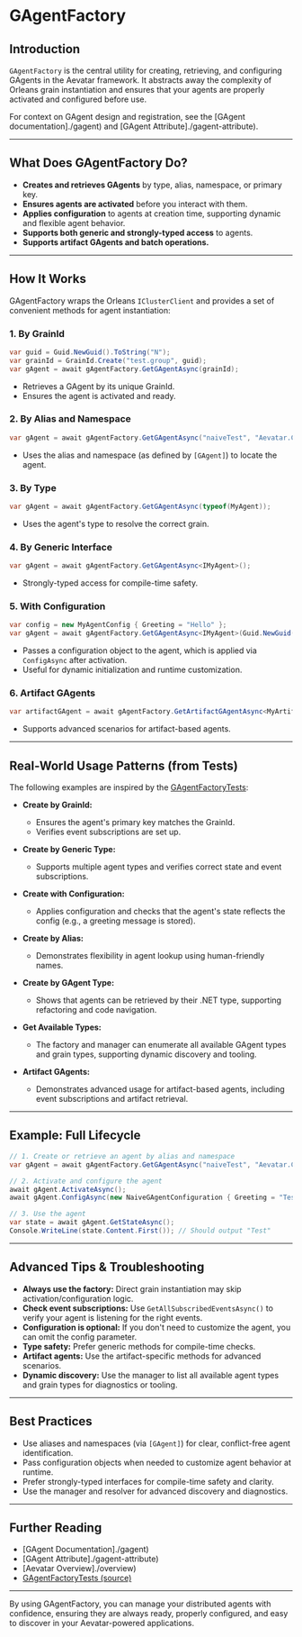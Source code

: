 # GAgentFactory

## Introduction

`GAgentFactory` is the central utility for creating, retrieving, and configuring GAgents in the Aevatar framework. It abstracts away the complexity of Orleans grain instantiation and ensures that your agents are properly activated and configured before use.

For context on GAgent design and registration, see the [GAgent documentation]./gagent) and [GAgent Attribute]./gagent-attribute).

---

## What Does GAgentFactory Do?

- **Creates and retrieves GAgents** by type, alias, namespace, or primary key.
- **Ensures agents are activated** before you interact with them.
- **Applies configuration** to agents at creation time, supporting dynamic and flexible agent behavior.
- **Supports both generic and strongly-typed access** to agents.
- **Supports artifact GAgents and batch operations.**

---

## How It Works

GAgentFactory wraps the Orleans `IClusterClient` and provides a set of convenient methods for agent instantiation:

### 1. By GrainId
```csharp
var guid = Guid.NewGuid().ToString("N");
var grainId = GrainId.Create("test.group", guid);
var gAgent = await gAgentFactory.GetGAgentAsync(grainId);
```
- Retrieves a GAgent by its unique GrainId.
- Ensures the agent is activated and ready.

### 2. By Alias and Namespace
```csharp
var gAgent = await gAgentFactory.GetGAgentAsync("naiveTest", "Aevatar.Core.Tests.TestGAgents");
```
- Uses the alias and namespace (as defined by `[GAgent]`) to locate the agent.

### 3. By Type
```csharp
var gAgent = await gAgentFactory.GetGAgentAsync(typeof(MyAgent));
```
- Uses the agent's type to resolve the correct grain.

### 4. By Generic Interface
```csharp
var gAgent = await gAgentFactory.GetGAgentAsync<IMyAgent>();
```
- Strongly-typed access for compile-time safety.

### 5. With Configuration
```csharp
var config = new MyAgentConfig { Greeting = "Hello" };
var gAgent = await gAgentFactory.GetGAgentAsync<IMyAgent>(Guid.NewGuid(), config);
```
- Passes a configuration object to the agent, which is applied via `ConfigAsync` after activation.
- Useful for dynamic initialization and runtime customization.

### 6. Artifact GAgents
```csharp
var artifactGAgent = await gAgentFactory.GetArtifactGAgentAsync<MyArtifact, MyArtifactGAgentState, MyArtifactStateLogEvent>();
```
- Supports advanced scenarios for artifact-based agents.

---

## Real-World Usage Patterns (from Tests)

The following examples are inspired by the [GAgentFactoryTests](../../test/Aevatar.GAgents.Tests/GAgentFactoryTests.cs):

- **Create by GrainId:**
  - Ensures the agent's primary key matches the GrainId.
  - Verifies event subscriptions are set up.

- **Create by Generic Type:**
  - Supports multiple agent types and verifies correct state and event subscriptions.

- **Create with Configuration:**
  - Applies configuration and checks that the agent's state reflects the config (e.g., a greeting message is stored).

- **Create by Alias:**
  - Demonstrates flexibility in agent lookup using human-friendly names.

- **Create by GAgent Type:**
  - Shows that agents can be retrieved by their .NET type, supporting refactoring and code navigation.

- **Get Available Types:**
  - The factory and manager can enumerate all available GAgent types and grain types, supporting dynamic discovery and tooling.

- **Artifact GAgents:**
  - Demonstrates advanced usage for artifact-based agents, including event subscriptions and artifact retrieval.

---

## Example: Full Lifecycle

```csharp
// 1. Create or retrieve an agent by alias and namespace
var gAgent = await gAgentFactory.GetGAgentAsync("naiveTest", "Aevatar.Core.Tests.TestGAgents");

// 2. Activate and configure the agent
await gAgent.ActivateAsync();
await gAgent.ConfigAsync(new NaiveGAgentConfiguration { Greeting = "Test" });

// 3. Use the agent
var state = await gAgent.GetStateAsync();
Console.WriteLine(state.Content.First()); // Should output "Test"
```

---

## Advanced Tips & Troubleshooting

- **Always use the factory:** Direct grain instantiation may skip activation/configuration logic.
- **Check event subscriptions:** Use `GetAllSubscribedEventsAsync()` to verify your agent is listening for the right events.
- **Configuration is optional:** If you don't need to customize the agent, you can omit the config parameter.
- **Type safety:** Prefer generic methods for compile-time checks.
- **Artifact agents:** Use the artifact-specific methods for advanced scenarios.
- **Dynamic discovery:** Use the manager to list all available agent types and grain types for diagnostics or tooling.

---

## Best Practices

- Use aliases and namespaces (via `[GAgent]`) for clear, conflict-free agent identification.
- Pass configuration objects when needed to customize agent behavior at runtime.
- Prefer strongly-typed interfaces for compile-time safety and clarity.
- Use the manager and resolver for advanced discovery and diagnostics.

---

## Further Reading

- [GAgent Documentation]./gagent)
- [GAgent Attribute]./gagent-attribute)
- [Aevatar Overview]./overview)
- [GAgentFactoryTests (source)](../../test/Aevatar.GAgents.Tests/GAgentFactoryTests.cs)

---

By using GAgentFactory, you can manage your distributed agents with confidence, ensuring they are always ready, properly configured, and easy to discover in your Aevatar-powered applications. 